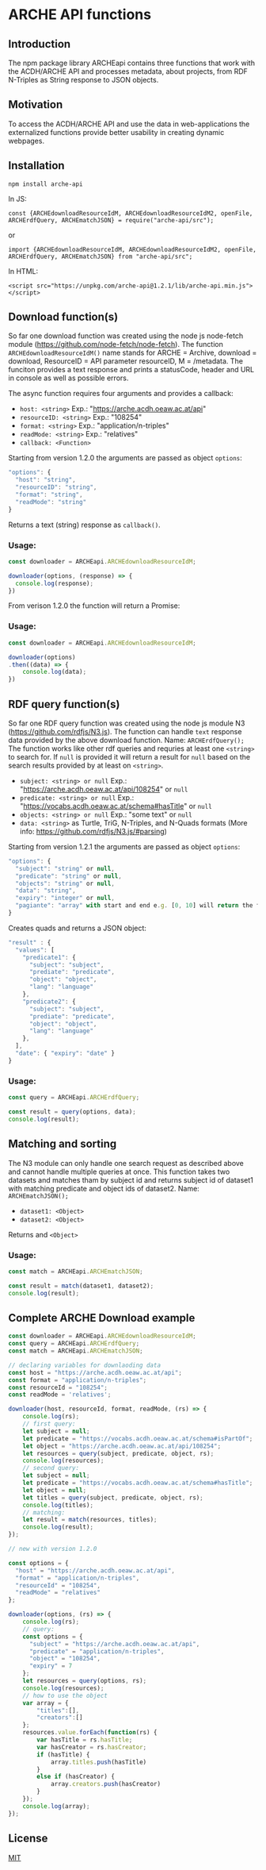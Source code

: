 # ARCHE API functions

## Introduction

The npm package library ARCHEapi contains three functions that work with the ACDH/ARCHE API and processes metadata, about projects, from RDF N-Triples as String response to JSON objects.

## Motivation

To access the ACDH/ARCHE API and use the data in web-applications the externalized functions provide better usability in creating dynamic webpages. 

## Installation

`npm install arche-api`

In JS:

`const {ARCHEdownloadResourceIdM, ARCHEdownloadResourceIdM2, openFile, ARCHErdfQuery, ARCHEmatchJSON} = require("arche-api/src");`

or 

`import {ARCHEdownloadResourceIdM, ARCHEdownloadResourceIdM2, openFile, ARCHErdfQuery, ARCHEmatchJSON} from "arche-api/src";`

In HTML:

`<script src="https://unpkg.com/arche-api@1.2.1/lib/arche-api.min.js"></script>`

## Download function(s)

So far one download function was created using the node js node-fetch module (https://github.com/node-fetch/node-fetch). The function `ARCHEdownloadResourceIdM()` name stands for ARCHE = Archive, download = download, ResourceID = API parameter resourceID, M = /metadata. The funciton provides a text response and prints a statusCode, header and URL in console as well as possible errors. 

The async function requires four arguments and provides a callback:

- `host: <string>` Exp.: "https://arche.acdh.oeaw.ac.at/api"
- `resourceID: <string>` Exp.: "108254"
- `format: <string>` Exp.: "application/n-triples"
- `readMode: <string>` Exp.: "relatives"
- `callback: <Function>`

Starting from version 1.2.0 the arguments are passed as object `options`:

```javascript
"options": {
  "host": "string",
  "resourceID": "string",
  "format": "string",
  "readMode": "string"
}
```

Returns a text (string) response as `callback()`.

### Usage: 

```javascript
const downloader = ARCHEapi.ARCHEdownloadResourceIdM;

downloader(options, (response) => {
  console.log(response);
})
```

From verison 1.2.0 the function will return a Promise:

### Usage: 

```javascript
const downloader = ARCHEapi.ARCHEdownloadResourceIdM;

downloader(options)
.then((data) => {
    console.log(data);
})
```

## RDF query function(s)

So far one RDF query function was created using the node js module N3 (https://github.com/rdfjs/N3.js). The function can handle `text` response data provided by the above download function. Name: `ARCHErdfQuery();` The function works like other rdf queries and requries at least one `<string>` to search for. If `null` is provided it will return a result for `null` based on the search results provided by at least on `<string>`. 

- `subject: <string> or null` Exp.: "https://arche.acdh.oeaw.ac.at/api/108254" or `null`
- `predicate: <string> or null` Exp.: "https://vocabs.acdh.oeaw.ac.at/schema#hasTitle" or `null`
- `objects: <string> or null` Exp.: "some text" or `null`
- `data: <string>` as Turtle, TriG, N-Triples, and N-Quads formats (More info: https://github.com/rdfjs/N3.js/#parsing)

Starting from version 1.2.1 the arguments are passed as object `options`:

```javascript
"options": {
  "subject": "string" or null,
  "predicate": "string" or null,
  "objects": "string" or null,
  "data": "string",
  "expiry": "integer" or null,
  "pagiante": "array" with start and end e.g. [0, 10] will return the first 10 objects. Default is false. 
}
```

Creates quads and returns a JSON object:

```javascript
"result" : {
  "values": [
    "predicate1": {
      "subject": "subject",
      "prediate": "predicate",
      "object": "object",
      "lang": "language"
    },
    "predicate2": {
      "subject": "subject",
      "prediate": "predicate",
      "object": "object",
      "lang": "language"
    },
  ],
  "date": { "expiry": "date" }
}
```

### Usage: 

```javascript
const query = ARCHEapi.ARCHErdfQuery;

const result = query(options, data);
console.log(result);
```

## Matching and sorting

The N3 module can only handle one search request as described above and cannot handle multiple queries at once. This function takes two datasets and matches tham by subject id and returns subject id of dataset1 with matching predicate and object ids of dataset2. Name: `ARCHEmatchJSON();`

- `dataset1: <Object>`
- `dataset2: <Object>`

Returns and `<Object>`

### Usage:

```javascript
const match = ARCHEapi.ARCHEmatchJSON;

const result = match(dataset1, dataset2);
console.log(result);
```

## Complete ARCHE Download example

```javascript
const downloader = ARCHEapi.ARCHEdownloadResourceIdM;
const query = ARCHEapi.ARCHErdfQuery;
const match = ARCHEapi.ARCHEmatchJSON;

// declaring variables for downlaoding data
const host = "https://arche.acdh.oeaw.ac.at/api";
const format = "application/n-triples";
const resourceId = "108254";
const readMode = 'relatives';

downloader(host, resourceId, format, readMode, (rs) => {
    console.log(rs);
    // first query:
    let subject = null;
    let predicate = "https://vocabs.acdh.oeaw.ac.at/schema#isPartOf";
    let object = "https://arche.acdh.oeaw.ac.at/api/108254";
    let resources = query(subject, predicate, object, rs);  
    console.log(resources);
    // second query:
    let subject = null;
    let predicate = "https://vocabs.acdh.oeaw.ac.at/schema#hasTitle";
    let object = null;
    let titles = query(subject, predicate, object, rs);
    console.log(titles);
    // matching:
    let result = match(resources, titles);        
    console.log(result);
});

// new with version 1.2.0

const options = {
  "host" = "https://arche.acdh.oeaw.ac.at/api",
  "format" = "application/n-triples",
  "resourceId" = "108254",
  "readMode" = "relatives"
};

downloader(options, (rs) => {
    console.log(rs);
    // query:
    const options = {
      "subject" = "https://arche.acdh.oeaw.ac.at/api",
      "predicate" = "application/n-triples",
      "object" = "108254",
      "expiry" = 7
    };
    let resources = query(options, rs);  
    console.log(resources);
    // how to use the object
    var array = {
        "titles":[],
        "creators":[]
    };
    resources.value.forEach(function(rs) {
        var hasTitle = rs.hasTitle;
        var hasCreator = rs.hasCreator;
        if (hasTitle) {
            array.titles.push(hasTitle)
        }
        else if (hasCreator) {
            array.creators.push(hasCreator)
        }
    });     
    console.log(array);
});

```

## License

[MIT](https://github.com/acdh-oeaw/ARCHE_api_functions/blob/master/LICENSE)
